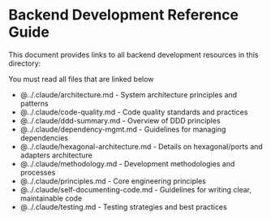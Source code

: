 # Backend Development Reference Guide

This document provides links to all backend development resources in this directory:

You must read all files that are linked below

- @../.claude/architecture.md - System architecture principles and patterns
- @../.claude/code-quality.md - Code quality standards and practices
- @../.claude/ddd-summary.md - Overview of DDD principles
- @../.claude/dependency-mgmt.md - Guidelines for managing dependencies
- @../.claude/hexagonal-architecture.md - Details on hexagonal/ports and adapters architecture
- @../.claude/methodology.md - Development methodologies and processes
- @../.claude/principles.md - Core engineering principles
- @../.claude/self-documenting-code.md - Guidelines for writing clear, maintainable code
- @../.claude/testing.md - Testing strategies and best practices

